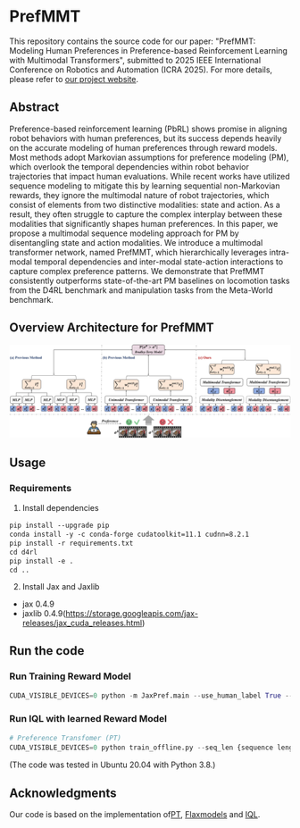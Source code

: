 # PrefMMT
This repository contains the source code for our paper: "PrefMMT: Modeling Human Preferences in Preference-based Reinforcement Learning with Multimodal Transformers", submitted to 2025 IEEE International Conference on Robotics and Automation (ICRA 2025). For more details, please refer to [our project website](https://sites.google.com/view/prefmmt).

## Abstract
Preference-based reinforcement learning (PbRL) shows promise in aligning robot behaviors with human preferences, but its success depends heavily on the accurate modeling of human preferences through reward models. Most methods adopt Markovian assumptions for preference modeling (PM), which overlook the temporal dependencies within robot behavior trajectories that impact human evaluations. While recent works have utilized sequence modeling to mitigate this by learning sequential non-Markovian rewards, they ignore the multimodal nature of robot trajectories, which consist of elements from two distinctive modalities: state and action. As a result, they often struggle to capture the complex interplay between these modalities that significantly shapes human preferences. In this paper, we propose a multimodal sequence modeling approach for PM by disentangling state and action modalities. We introduce a multimodal transformer network, named PrefMMT, which hierarchically leverages intra-modal temporal dependencies and inter-modal state-action interactions to capture complex preference patterns. We demonstrate that PrefMMT consistently outperforms state-of-the-art PM baselines on locomotion tasks from the D4RL benchmark and manipulation tasks from the Meta-World benchmark.

## Overview Architecture for PrefMMT
<div align=center>
<img src="/figures/Comparison.jpg" width="800" />
</div> 

## Usage
### Requirements
1. Install dependencies

```
pip install --upgrade pip
conda install -y -c conda-forge cudatoolkit=11.1 cudnn=8.2.1
pip install -r requirements.txt
cd d4rl
pip install -e .
cd ..
```
2. Install Jax and Jaxlib

- jax 0.4.9
- jaxlib 0.4.9(https://storage.googleapis.com/jax-releases/jax_cuda_releases.html)


## Run the code


### Run Training Reward Model

```python
CUDA_VISIBLE_DEVICES=0 python -m JaxPref.main --use_human_label True --comment {experiment_name} --transformer.embd_dim 256 --transformer.n_layer 3 --transformer.n_head 4 --env {D4RL env name} --logging.output_dir './logs/pref_reward' --batch_size 256 --num_query {number of query} --query_len 100 --n_epochs 10000 --skip_flag 0 --seed {seed} --model_type PrefMMT
```

### Run IQL with learned Reward Model

```python
# Preference Transfomer (PT)
CUDA_VISIBLE_DEVICES=0 python train_offline.py --seq_len {sequence length in reward prediction} --comment {experiment_name} --eval_interval {5000: mujoco / 100000: antmaze / 5000: metaworld} --env_name {d4rl env name} --config {configs/(mujoco|antmaze|metaworld)_config.py} --eval_episodes {100 for ant , 10 o.w.} --use_reward_model True --model_type PrefMMT --ckpt_dir {reward_model_path} --seed {seed}
```
(The code was tested in Ubuntu 20.04 with Python 3.8.)


## Acknowledgments

Our code is based on the implementation of[PT](https://github.com/csmile-1006/PreferenceTransformer), [Flaxmodels](https://github.com/matthias-wright/flaxmodels) and [IQL](https://github.com/ikostrikov/implicit_q_learning). 
